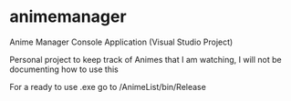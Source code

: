 # animemanager
Anime Manager Console Application (Visual Studio Project)

Personal project to keep track of Animes that I am watching, I will not be documenting how to use this

For a ready to use .exe go to /AnimeList/bin/Release
